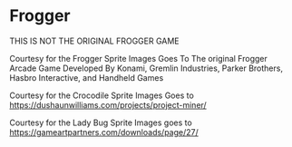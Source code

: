 # Frogger


THIS IS NOT THE ORIGINAL FROGGER GAME


Courtesy for the Frogger Sprite Images Goes To The original Frogger Arcade Game Developed By Konami, Gremlin Industries, Parker Brothers, Hasbro Interactive, and Handheld Games





Courtesy for the Crocodile Sprite Images Goes to https://dushaunwilliams.com/projects/project-miner/






Courtesy for the Lady Bug Sprite Images goes to https://gameartpartners.com/downloads/page/27/